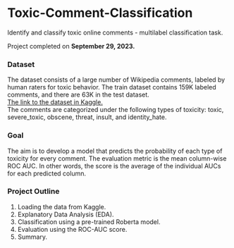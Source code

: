 # Toxic-Comment-Classification
Identify and classify toxic online comments - multilabel classification task.

Project completed on **September 29, 2023.**

### **Dataset**
The dataset consists of a large number of Wikipedia comments, labeled by human raters for toxic behavior. The train dataset contains 159K labeled comments, and there are 63K in the test dataset. <br>
<a href="https://www.kaggle.com/c/jigsaw-toxic-comment-classification-challenge"> The link to the dataset in Kaggle.</a>  <br> 
The comments are categorized under the following types of toxicity: toxic, severe_toxic, obscene, threat, insult, and identity_hate.

### **Goal**
The aim is to develop a model that predicts the probability of each type of toxicity for every comment. The evaluation metric is the mean column-wise ROC AUC. In other words, the score is the average of the individual AUCs for each predicted column.

### **Project Outline**
1. Loading the data from Kaggle.
2. Explanatory Data Analysis (EDA).
3. Classification using a pre-trained Roberta model.
4. Evaluation using the ROC-AUC score.
5. Summary.
